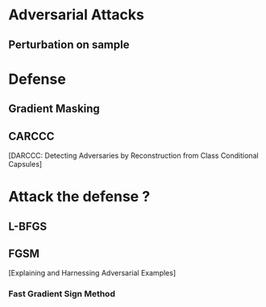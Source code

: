 # Adversarial Attacks
## Perturbation on sample


# Defense
## Gradient Masking
## CARCCC
[DARCCC: Detecting Adversaries by Reconstruction from Class Conditional Capsules]
# Attack the defense ?
## L-BFGS
## FGSM
[Explaining and Harnessing Adversarial Examples]
### Fast Gradient Sign Method
